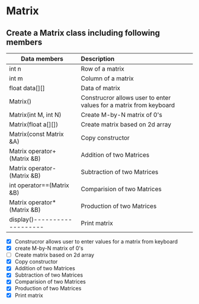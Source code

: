 # Matrix 

## Create a Matrix class including following members
|Data members               |Description|
|----------------------------|:-----------------------------------------------------------------|
|int n                       |Row of a matrix                                                   |
|int m                       |Column of a matrix                                                |
|float data[][]              |Data of matrix                                                    |
|Matrix()                    |Construcror allows user to enter values for a matrix from keyboard|
|Matrix(int M, int N)        |Create M-by-N matrix of 0's                                       |
|Matrix(float a[][])         |Create matrix based on 2d array                                   |
|Matrix(const Matrix &A)     |Copy constructor                                                  |
|Matrix operator+(Matrix &B) |Addition of two Matrices                                          |
|Matrix operator-(Matrix &B) |Subtraction of two Matrices                                       |
|int operator==(Matrix &B)   |Comparision of two Matrices                                       |
|Matrix operator*(Matrix &B) |Production of two Matrices                                        |
|display()-------------------|Print matrix                                                      |

- [x] Construcror allows user to enter values for a matrix from keyboard
- [x] create M-by-N matrix of 0's
- [ ] Create matrix based on 2d array
- [x] Copy constructor
- [x] Addition of two Matrices
- [x] Subtraction of two Matrices
- [x] Comparision of two Matrices
- [x] Production of two Matrices
- [x] Print matrix
